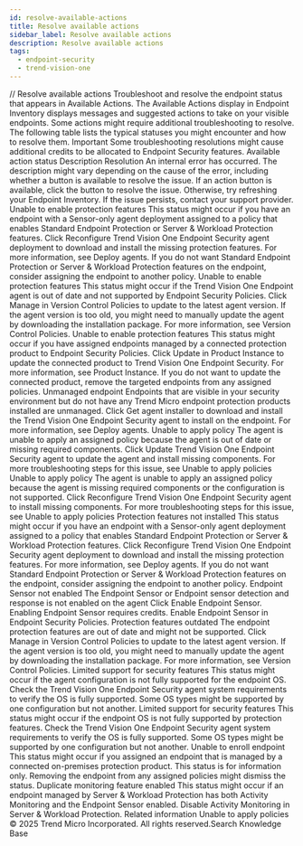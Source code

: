 ```yaml
---
id: resolve-available-actions
title: Resolve available actions
sidebar_label: Resolve available actions
description: Resolve available actions
tags:
  - endpoint-security
  - trend-vision-one
---
```


/*<![CDATA[*/ $('#title').html($('meta[name=map-description]').attr('content')); /*]]>*/ Resolve available actions Troubleshoot and resolve the endpoint status that appears in Available Actions. The Available Actions display in Endpoint Inventory displays messages and suggested actions to take on your visible endpoints. Some actions might require additional troubleshooting to resolve. The following table lists the typical statuses you might encounter and how to resolve them. Important Some troubleshooting resolutions might cause additional credits to be allocated to Endpoint Security features. Available action status Description Resolution An internal error has occurred. The description might vary depending on the cause of the error, including whether a button is available to resolve the issue. If an action button is available, click the button to resolve the issue. Otherwise, try refreshing your Endpoint Inventory. If the issue persists, contact your support provider. Unable to enable protection features This status might occur if you have an endpoint with a Sensor-only agent deployment assigned to a policy that enables Standard Endpoint Protection or Server & Workload Protection features. Click Reconfigure Trend Vision One Endpoint Security agent deployment to download and install the missing protection features. For more information, see Deploy agents. If you do not want Standard Endpoint Protection or Server & Workload Protection features on the endpoint, consider assigning the endpoint to another policy. Unable to enable protection features This status might occur if the Trend Vision One Endpoint agent is out of date and not supported by Endpoint Security Policies. Click Manage in Version Control Policies to update to the latest agent version. If the agent version is too old, you might need to manually update the agent by downloading the installation package. For more information, see Version Control Policies. Unable to enable protection features This status might occur if you have assigned endpoints managed by a connected protection product to Endpoint Security Policies. Click Update in Product Instance to update the connected product to Trend Vision One Endpoint Security. For more information, see Product Instance. If you do not want to update the connected product, remove the targeted endpoints from any assigned policies. Unmanaged endpoint Endpoints that are visible in your security environment but do not have any Trend Micro endpoint protection products installed are unmanaged. Click Get agent installer to download and install the Trend Vision One Endpoint Security agent to install on the endpoint. For more information, see Deploy agents. Unable to apply policy The agent is unable to apply an assigned policy because the agent is out of date or missing required components. Click Update Trend Vision One Endpoint Security agent to update the agent and install missing components. For more troubleshooting steps for this issue, see Unable to apply policies Unable to apply policy The agent is unable to apply an assigned policy because the agent is missing required components or the configuration is not supported. Click Reconfigure Trend Vision One Endpoint Security agent to install missing components. For more troubleshooting steps for this issue, see Unable to apply policies Protection features not installed This status might occur if you have an endpoint with a Sensor-only agent deployment assigned to a policy that enables Standard Endpoint Protection or Server & Workload Protection features. Click Reconfigure Trend Vision One Endpoint Security agent deployment to download and install the missing protection features. For more information, see Deploy agents. If you do not want Standard Endpoint Protection or Server & Workload Protection features on the endpoint, consider assigning the endpoint to another policy. Endpoint Sensor not enabled The Endpoint Sensor or Endpoint sensor detection and response is not enabled on the agent Click Enable Endpoint Sensor. Enabling Endpoint Sensor requires credits. Enable Endpoint Sensor in Endpoint Security Policies. Protection features outdated The endpoint protection features are out of date and might not be supported. Click Manage in Version Control Policies to update to the latest agent version. If the agent version is too old, you might need to manually update the agent by downloading the installation package. For more information, see Version Control Policies. Limited support for security features This status might occur if the agent configuration is not fully supported for the endpoint OS. Check the Trend Vision One Endpoint Security agent system requirements to verify the OS is fully supported. Some OS types might be supported by one configuration but not another. Limited support for security features This status might occur if the endpoint OS is not fully supported by protection features. Check the Trend Vision One Endpoint Security agent system requirements to verify the OS is fully supported. Some OS types might be supported by one configuration but not another. Unable to enroll endpoint This status might occur if you assigned an endpoint that is managed by a connected on-premises protection product. This status is for information only. Removing the endpoint from any assigned policies might dismiss the status. Duplicate monitoring feature enabled This status might occur if an endpoint managed by Server & Workload Protection has both Activity Monitoring and the Endpoint Sensor enabled. Disable Activity Monitoring in Server & Workload Protection. Related information Unable to apply policies © 2025 Trend Micro Incorporated. All rights reserved.Search Knowledge Base